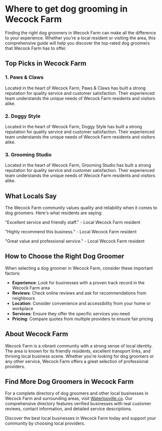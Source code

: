 # Where to get dog grooming in Wecock Farm

Finding the right dog groomers in Wecock Farm can make all the difference to your experience. Whether you're a local resident or visiting the area, this comprehensive guide will help you discover the top-rated dog groomers that Wecock Farm has to offer.

## Top Picks in Wecock Farm

### 1. Paws & Claws
Located in the heart of Wecock Farm, Paws & Claws has built a strong reputation for quality service and customer satisfaction. Their experienced team understands the unique needs of Wecock Farm residents and visitors alike.

### 2. Doggy Style
Located in the heart of Wecock Farm, Doggy Style has built a strong reputation for quality service and customer satisfaction. Their experienced team understands the unique needs of Wecock Farm residents and visitors alike.

### 3. Grooming Studio
Located in the heart of Wecock Farm, Grooming Studio has built a strong reputation for quality service and customer satisfaction. Their experienced team understands the unique needs of Wecock Farm residents and visitors alike.

## What Locals Say

The Wecock Farm community values quality and reliability when it comes to dog groomers. Here's what residents are saying:

"Excellent service and friendly staff." - Local Wecock Farm resident

"Highly recommend this business." - Local Wecock Farm resident

"Great value and professional service." - Local Wecock Farm resident

## How to Choose the Right Dog Groomer

When selecting a dog groomer in Wecock Farm, consider these important factors:

- **Experience**: Look for businesses with a proven track record in the Wecock Farm area
- **Reviews**: Check online reviews and ask for recommendations from neighbours
- **Location**: Consider convenience and accessibility from your home or workplace
- **Services**: Ensure they offer the specific services you need
- **Pricing**: Compare quotes from multiple providers to ensure fair pricing

## About Wecock Farm

Wecock Farm is a vibrant community with a strong sense of local identity. The area is known for its friendly residents, excellent transport links, and thriving local business scene. Whether you're looking for dog groomers or any other service, Wecock Farm offers a great selection of professional providers.

## Find More Dog Groomers in Wecock Farm

For a complete directory of dog groomers and other local businesses in Wecock Farm and surrounding areas, visit [Waterlooville.co](https://waterlooville.co). Our comprehensive directory features verified businesses with real customer reviews, contact information, and detailed service descriptions.

Discover the best local businesses in Wecock Farm today and support your community by choosing local providers.

